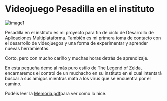 # Videojuego Pesadilla en el instituto

![image1](https://user-images.githubusercontent.com/98350551/188018502-dc590d0b-b753-4d7e-ae44-7de047edfd68.png)


 
Pesadilla en el instituto es mi proyecto para fin de ciclo de Desarrollo de Aplicaciones Multiplataforma. También es mi primera toma de contacto con el desarrollo de videojuegos y una forma de experimentar y aprender nuevas herramientas.

Corto,  pero con mucho cariño y muchas horas detrás de aprendizaje.

En esta pequeña demo al más puro estilo de The Legend of Zelda, encarnaremos el control de un muchacho en su instituto en el cual intentará buscar a sus amigos mientras mata a los virus que se encuentra por el camino.

Podéis leer la 
[Memoria.pdf](https://github.com/sergiofgdev/godot_project_game/files/9473582/Memoria.pdf)para ver como lo hice.
